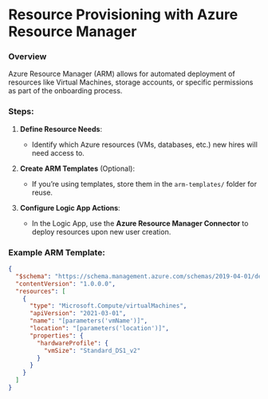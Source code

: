 # Resource Provisioning with Azure Resource Manager

### Overview
Azure Resource Manager (ARM) allows for automated deployment of resources like Virtual Machines, storage accounts, or specific permissions as part of the onboarding process.

### Steps:
1. **Define Resource Needs**:
   - Identify which Azure resources (VMs, databases, etc.) new hires will need access to.

2. **Create ARM Templates** (Optional):
   - If you’re using templates, store them in the `arm-templates/` folder for reuse.

3. **Configure Logic App Actions**:
   - In the Logic App, use the **Azure Resource Manager Connector** to deploy resources upon new user creation.

### Example ARM Template:
```json
{
  "$schema": "https://schema.management.azure.com/schemas/2019-04-01/deploymentTemplate.json#",
  "contentVersion": "1.0.0.0",
  "resources": [
    {
      "type": "Microsoft.Compute/virtualMachines",
      "apiVersion": "2021-03-01",
      "name": "[parameters('vmName')]",
      "location": "[parameters('location')]",
      "properties": {
        "hardwareProfile": {
          "vmSize": "Standard_DS1_v2"
        }
      }
    }
  ]
}
